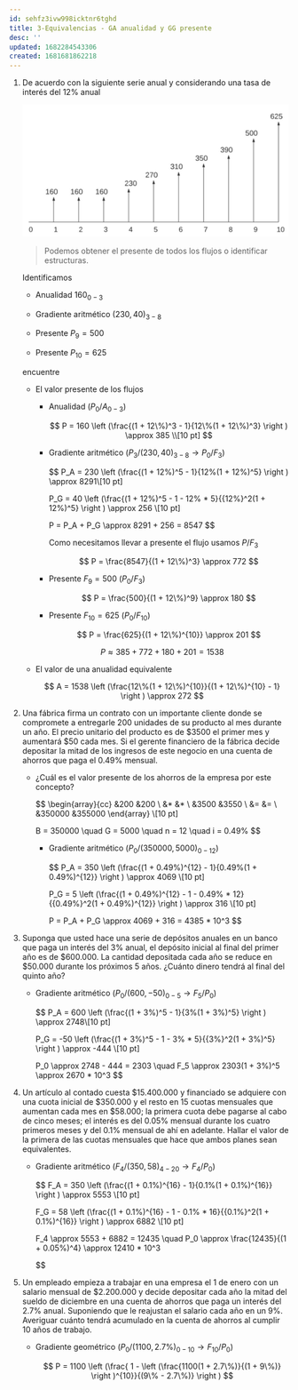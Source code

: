```yaml
---
id: sehfz3ivw998icktnr6tghd
title: 3-Equivalencias - GA anualidad y GG presente
desc: ''
updated: 1682284543306
created: 1681681862218
---
```


1. De acuerdo con la siguiente serie anual y considerando una tasa de interés del 12% anual

    ![Money flow diagram](./assets/University/Ingenieria%20economica/2_3-1%20Money_flow_diagram.jpg)


    > Podemos obtener el presente de todos los flujos o identificar estructuras.

    Identificamos

    - Anualidad $160_{0 - 3}$

    - Gradiente aritmético $(230,40)_{3 - 8}$

    - Presente $P_9 = 500$

    - Presente $P_{10} = 625$

    encuentre

    - El valor presente de los flujos

        - Anualidad ($P_0/A_{0 - 3}$)

            $$
            P = 160 \left (\frac{(1 + 12\%)^3 - 1}{12\%(1 + 12\%)^3} \right ) \approx 385 \\[10 pt]
            $$

        - Gradiente aritmético ($P_3/(230,40)_{3 - 8} \rightarrow P_0/F_3$)

            $$
            P_A = 230 \left (\frac{(1 + 12\%)^5 - 1}{12\%(1 + 12\%)^5} \right ) \approx 8291\\[10 pt]


            P_G = 40 \left (\frac{(1 + 12\%)^5 - 1 - 12\% * 5}{{12\%}^2(1 + 12\%)^5} \right ) \approx 256 \\[10 pt]

            P = P_A + P_G \approx 8291 + 256 = 8547
            $$

            Como necesitamos llevar a presente el flujo usamos $P/F_3$

            $$
            P = \frac{8547}{(1 + 12\%)^3} \approx 772
            $$

        - Presente $F_9 = 500$ ($P_0/F_3$)

            $$
            P = \frac{500}{(1 + 12\%)^9} \approx 180
            $$

        - Presente $F_{10} = 625$ ($P_0/F_{10}$)

            $$
            P = \frac{625}{(1 + 12\%)^{10}} \approx 201
            $$

        $$
        P \approx 385 + 772 + 180 + 201 = 1538
        $$

    - El valor de una anualidad equivalente

        $$
        A = 1538 \left (\frac{12\%(1 + 12\%)^{10}}{(1 + 12\%)^{10} - 1} \right ) \approx 272
        $$

2. Una fábrica firma un contrato con un importante cliente donde se compromete a entregarle 200 unidades de su producto al mes durante un año. El precio unitario del producto es de $3500 el primer mes y aumentará $50 cada mes. Si el gerente financiero de la fábrica decide depositar la mitad de los ingresos de este negocio en una cuenta de ahorros que paga el 0.49% mensual.

    - ¿Cuál es el valor presente de los ahorros de la empresa por este concepto?

        $$
        \begin{array}{cc}
            &200  &200     \\
            &*    &*       \\
            &3500 &3550    \\
            &=    &=       \\
            &350000 &355000
        \end{array} \\[10 pt]

        B = 350000 \quad G = 5000 \quad n = 12 \quad i = 0.49\%
        $$

        - Gradiente aritmético ($P_0/(350000,5000)_{0 - 12}$)

            $$
            P_A = 350 \left (\frac{(1 + 0.49\%)^{12} - 1}{0.49\%(1 + 0.49\%)^{12}} \right ) \approx 4069 \\[10 pt]


            P_G = 5 \left (\frac{(1 + 0.49\%)^{12} - 1 - 0.49\% * 12}{{0.49\%}^2(1 + 0.49\%)^{12}} \right ) \approx 316 \\[10 pt]

            P = P_A + P_G \approx 4069 + 316 = 4385 * 10^3
            $$

3. Suponga que usted hace una serie de depósitos anuales en un banco que paga un interés del 3% anual, el depósito inicial al final del primer año es de $600.000. La cantidad depositada cada año se reduce en $50.000 durante los próximos 5 años. ¿Cuánto dinero tendrá al final del quinto año?


    - Gradiente aritmético ($P_0/(600,-50)_{0 - 5} \rightarrow F_5/P_0$)

        $$
        P_A = 600 \left (\frac{(1 + 3\%)^5 - 1}{3\%(1 + 3\%)^5} \right ) \approx 2748\\[10 pt]

        P_G = -50 \left (\frac{(1 + 3\%)^5 - 1 - 3\% * 5}{{3\%}^2(1 + 3\%)^5} \right ) \approx -444 \\[10 pt]

        P_0 \approx 2748 - 444 = 2303 \quad F_5 \approx 2303(1 + 3\%)^5 \approx 2670 * 10^3
        $$

4. Un artículo al contado cuesta $15.400.000 y financiado se adquiere con una cuota inicial de $350.000 y el resto en 15 cuotas mensuales que aumentan cada mes en $58.000; la primera cuota debe pagarse al cabo de cinco meses; el interés es del 0.05% mensual durante los cuatro primeros meses y del 0.1% mensual de ahí en adelante. Hallar el valor de la primera de las cuotas mensuales que hace que ambos planes sean equivalentes.

    - Gradiente aritmético ($F_4/(350,58)_{4 - 20} \rightarrow F_4/P_0$)

        $$
        F_A = 350 \left (\frac{(1 + 0.1\%)^{16} - 1}{0.1\%(1 + 0.1\%)^{16}} \right ) \approx 5553 \\[10 pt]

        F_G = 58 \left (\frac{(1 + 0.1\%)^{16} - 1 - 0.1\% * 16}{{0.1\%}^2(1 + 0.1\%)^{16}} \right ) \approx 6882 \\[10 pt]

        F_4 \approx 5553 + 6882 = 12435 \quad P_0 \approx \frac{12435}{(1 + 0.05\%)^4} \approx 12410 * 10^3

        $$

5. Un empleado empieza a trabajar en una empresa el 1 de enero con un salario mensual de $2.200.000 y decide depositar cada año la mitad del sueldo de diciembre en una cuenta de ahorros que paga un interés del 2.7% anual. Suponiendo que le reajustan el salario cada año en un 9%. Averiguar cuánto tendrá acumulado en la cuenta de ahorros al cumplir 10 años
de trabajo.

    - Gradiente geométrico ($P_0/(1100,2.7\%)_{0 - 10} \rightarrow F_{10}/P_0$)

        $$
        P = 1100 \left (\frac{ 1 - \left (\frac{1100(1 + 2.7\%)}{(1 + 9\%)} \right )^{10}}{(9\% - 2.7\%)} \right )
        $$